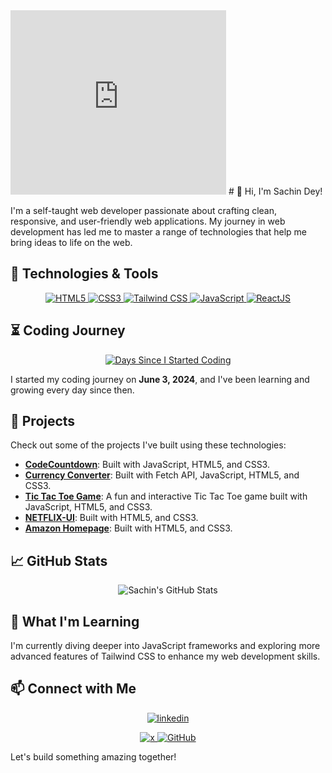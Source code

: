 <iframe src="https://assets.pinterest.com/ext/embed.html?id=243194448622997682" height="295" width="345" frameborder="0" scrolling="no" ></iframe>
# 👋 Hi, I'm Sachin Dey!

I'm a self-taught web developer passionate about crafting clean, responsive, and user-friendly web applications. My journey in web development has led me to master a range of technologies that help me bring ideas to life on the web.

## 🚀 Technologies & Tools

<p align="center">
<a href="https://developer.mozilla.org/en-US/docs/Web/HTML"> 
  <img src="https://img.shields.io/badge/HTML5-E34F26?style=for-the-badge&logo=html5&logoColor=white" href="https://developer.mozilla.org/en-US/docs/Web/HTML" alt="HTML5" /> </a>
  <a href="https://developer.mozilla.org/en-US/docs/Web/CSS"> 
  <img src="https://img.shields.io/badge/CSS3-1572B6?style=for-the-badge&logo=css3&logoColor=white"  alt="CSS3" />
  </a>
  
  <a href="https://tailwindcss.com/">
  <img src="https://img.shields.io/badge/Tailwind_CSS-38B2AC?style=for-the-badge&logo=tailwind-css&logoColor=white"  alt="Tailwind CSS" />
  </a>
  <a href="https://developer.mozilla.org/en-US/docs/Web/JavaScript"> 
  <img src="https://img.shields.io/badge/JavaScript-F7DF1E?style=for-the-badge&logo=javascript&logoColor=black"  alt="JavaScript" />
  </a>
  <a href="https://developer.mozilla.org/en-US/docs/Web/ReactJS"> 
  <img src="https://img.shields.io/badge/ReactJS-F7DF1E?style=for-the-badge&logo=react&logoColor=black"  alt="ReactJS" />
  </a>
</p>

## ⏳ Coding Journey

<p align="center" >
  
<a href="https://cc-tsc.netlify.app/" >
<img src="https://img.shields.io/badge/Days%20since%20I%20started%20coding-__DAYS__-brightgreen?style=for-the-badge"  alt="Days Since I Started Coding" />
</a> 
</p>

I started my coding journey on **June 3, 2024**, and I've been learning and growing every day since then.


## 🎯 Projects

Check out some of the projects I've built using these technologies:

- **[CodeCountdown](https://cc-tsc.netlify.app/)**:  Built with JavaScript, HTML5, and CSS3.
- **[Currency Converter](https://currencyexapp.netlify.app/)**:  Built with Fetch API, JavaScript, HTML5, and CSS3.
- **[Tic Tac Toe Game](https://github.com/thesachindey/tictactoe)**: A fun and interactive Tic Tac Toe game built with JavaScript, HTML5, and CSS3.
- **[NETFLIX-UI](https://tscflix.netlify.app/)**:  Built with HTML5, and CSS3.
- **[Amazon Homepage](https://tsczon.netlify.app/)**:  Built with HTML5, and CSS3.
  
## 📈 GitHub Stats

<p align="center">
  <img src="https://github-readme-stats.vercel.app/api?username=thesachindey&show_icons=true&theme=radical" alt="Sachin's GitHub Stats" />
</p>

## 🌱 What I'm Learning

I'm currently diving deeper into JavaScript frameworks and exploring more advanced features of Tailwind CSS to enhance my web development skills.

## 📫 Connect with Me

<p align="center">
  <a href="https://www.linkedin.com/in/thesachindey">
    <img src="https://img.shields.io/badge/linkedin-E4405F?style=for-the-badge&logo=linkedin&logoColor=white" alt="linkedin" />
  </a>
<p align="center">
  <a href="https://www.x.com/thesachindey">
    <img src="https://img.shields.io/badge/x-E4405F?style=for-the-badge&logo=x&logoColor=white" alt="x" />
  </a>
  <a href="https://github.com/thesachindey">
    <img src="https://img.shields.io/badge/GitHub-181717?style=for-the-badge&logo=github&logoColor=white" alt="GitHub" />
  </a>
</p>

Let's build something amazing together!

              



<!---
Thesachindey/Thesachindey is a ✨ special ✨ repository because its `README.md` (this file) appears on your GitHub profile.
You can click the Preview link to take a look at your changes.
--->
